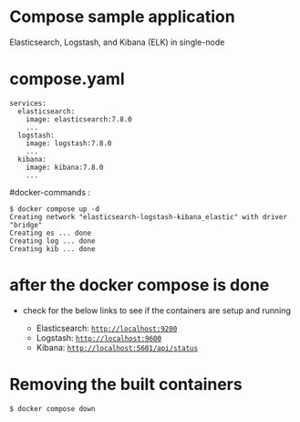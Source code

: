 # Compose sample application #
Elasticsearch, Logstash, and Kibana (ELK) in single-node

# compose.yaml #
```
services:
  elasticsearch:
    image: elasticsearch:7.8.0
    ...
  logstash:
    image: logstash:7.8.0
    ...
  kibana:
    image: kibana:7.8.0
    ...
```
#docker-commands :
```
$ docker compose up -d
Creating network "elasticsearch-logstash-kibana_elastic" with driver "bridge"
Creating es ... done
Creating log ... done
Creating kib ... done
```
# after the docker compose is done # 
 - check for the below links to see if the containers are setup and running

    * Elasticsearch: [`http://localhost:9200`](http://localhost:9200)
    * Logstash: [`http://localhost:9600`](http://localhost:9600)
    * Kibana: [`http://localhost:5601/api/status`](http://localhost:5601/api/status)
  
# Removing the built containers # 

```
$ docker compose down

```
